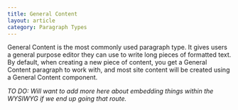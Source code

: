 ```yaml
---
title: General Content
layout: article
category: Paragraph Types
---
```


General Content is the most commonly used paragraph type. It gives users a general purpose editor they can use to write long pieces of formatted text. By default, when creating a new piece of content, you get a General Content paragraph to work with, and most site content will be created using a General Content component.

*TO DO: Will want to add more here about embedding things within the WYSIWYG if we end up going that route.*